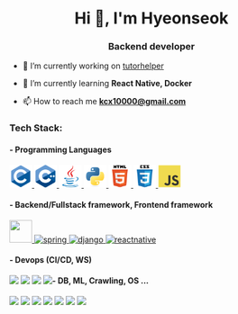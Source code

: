 <h1 align="center">Hi 👋, I'm Hyeonseok</h1>
<h3 align="center">Backend developer</h3>

- 🔭 I’m currently working on [tutorhelper](https://github.com/SpringBeam/tutorHelper_BE)

- 🌱 I’m currently learning **React Native, Docker**

- 📫 How to reach me **kcx10000@gmail.com**

<p align="left">
</p>

<h3 align="left">Tech Stack:</h3>
<h4> - Programming Languages</h4>
<p align="left">
  <a href="https://www.cprogramming.com/" target="_blank" rel="noreferrer"> <img src="https://raw.githubusercontent.com/devicons/devicon/master/icons/c/c-original.svg" alt="c" width="40" height="40"/> </a>
  <a href="https://www.w3schools.com/cpp/" target="_blank" rel="noreferrer"> <img src="https://raw.githubusercontent.com/devicons/devicon/master/icons/cplusplus/cplusplus-original.svg" alt="cplusplus" width="40" height="40"/> </a>
  <a href="https://www.java.com" target="_blank" rel="noreferrer"> <img src="https://raw.githubusercontent.com/devicons/devicon/master/icons/java/java-original.svg" alt="java" width="40" height="40"/> </a>
  <a href="https://www.python.org" target="_blank" rel="noreferrer"> <img src="https://raw.githubusercontent.com/devicons/devicon/master/icons/python/python-original.svg" alt="python" width="40" height="40"/> </a>
  <a href="https://www.w3.org/html/" target="_blank" rel="noreferrer"> <img src="https://raw.githubusercontent.com/devicons/devicon/master/icons/html5/html5-original-wordmark.svg" alt="html5" width="40" height="40"/> </a>
  <a href="https://www.w3schools.com/css/" target="_blank" rel="noreferrer"> <img src="https://raw.githubusercontent.com/devicons/devicon/master/icons/css3/css3-original-wordmark.svg" alt="css3" width="40" height="40"/>
  <a href="https://developer.mozilla.org/en-US/docs/Web/JavaScript" target="_blank" rel="noreferrer"> <img src="https://raw.githubusercontent.com/devicons/devicon/master/icons/javascript/javascript-original.svg" alt="javascript" width="40" height="40"/> </a>
<h4> - Backend/Fullstack framework, Frontend framework </h4>
  <a href="https://spring.io/projects/spring-boot" target="_blank" rel="noreferrer"> <img height="40" width="40" src="https://cdn.jsdelivr.net/npm/simple-icons@v9/icons/springboot.svg"/> </a>
  <a href="https://spring.io/" target="_blank" rel="noreferrer"> <img src="https://www.vectorlogo.zone/logos/springio/springio-icon.svg" alt="spring" width="40" height="40"/> </a>
    <a href="https://www.djangoproject.com/" target="_blank" rel="noreferrer"> <img src="https://cdn.worldvectorlogo.com/logos/django.svg" alt="django" width="40" height="40"/> </a>
    <a href="https://reactnative.dev/" target="_blank" rel="noreferrer"> <img src="https://reactnative.dev/img/header_logo.svg" alt="reactnative" width="40" height="40"/> </a>
</p>

<h4> - Devops (CI/CD, WS) </h4>
    <div style="float:left;">
      <img src="https://img.shields.io/badge/Github Actions-gray?style=for-the-badge&logo=githubactions&logoColor=2088FF"/>
      <img src="https://img.shields.io/badge/Code Deploy-gray?style=for-the-badge&logo=amazonaws&logoColor=4053D6"/>
      <img src="https://img.shields.io/badge/Nginx-gray?style=for-the-badge&logo=nginx&logoColor=009639"/>
      <img src="https://img.shields.io/badge/Docker-gray?style=for-the-badge&logo=docker&logoColor=2496ED"/>
    </div>
<h4> - DB, ML, Crawling, OS ... </h4>
    <div style="float:left;">
      <img src="https://img.shields.io/badge/MySQL-gray?style=for-the-badge&logo=mysql&logoColor=4479A1"/>
      <img src="https://img.shields.io/badge/SQLite-gray?style=for-the-badge&logo=sqlite&logoColor=003B57"/>
      <img src="https://img.shields.io/badge/Pandas-gray?style=for-the-badge&logo=pandas&logoColor=150458"/>
      <img src="https://img.shields.io/badge/Selenium-gray?style=for-the-badge&logo=selenium&logoColor=43B02A"/>
      <img src="https://img.shields.io/badge/Linux-gray?style=for-the-badge&logo=linux&logoColor=FCC624"/>
      <img src="https://img.shields.io/badge/Firebase Cloud Messaging-gray?style=for-the-badge&logo=firebase&logoColor=FFCA28"/>
      <img src="https://img.shields.io/badge/Jquery-gray?style=for-the-badge&logo=jquery&logoColor=0769AD"/>
    </div>
